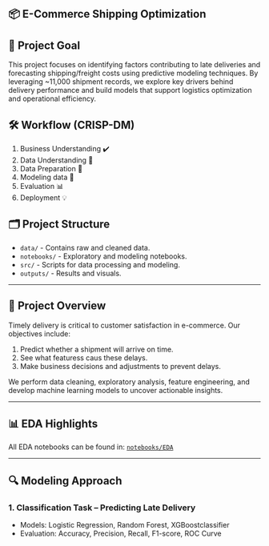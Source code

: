 ## 📦 E-Commerce Shipping Optimization

## 🎯 Project Goal
This project focuses on identifying factors contributing to late deliveries and forecasting shipping/freight costs using predictive modeling techniques. By leveraging ~11,000 shipment records, we explore key drivers behind delivery performance and build models that support logistics optimization and operational efficiency.

## 🛠️ Workflow (CRISP-DM)
1. Business Understanding ✔️
2. Data Understanding 🔎
3. Data Preparation 🔄
4. Modeling data 🔗
5. Evaluation 📊
6. Deployment 💡

## 🗂️ Project Structure
- `data/` - Contains raw and cleaned data.
- `notebooks/` - Exploratory and modeling notebooks.
- `src/` - Scripts for data processing and modeling.
- `outputs/` - Results and visuals.

---

## 📌 Project Overview

Timely delivery is critical to customer satisfaction in e-commerce. Our objectives include:
1. Predict whether a shipment will arrive on time.
2. See what featuress caus these delays.
3. Make business decisions and adjustments to prevent delays.

We perform data cleaning, exploratory analysis, feature engineering, and develop machine learning models to uncover actionable insights.

---

## 📊 EDA Highlights

All EDA notebooks can be found in: [`notebooks/EDA`](notebooks/EDA)

---

## 🔍 Modeling Approach

### 1. **Classification Task** – Predicting Late Delivery
- Models: Logistic Regression, Random Forest, XGBoostclassifier
- Evaluation: Accuracy, Precision, Recall, F1-score, ROC Curve

